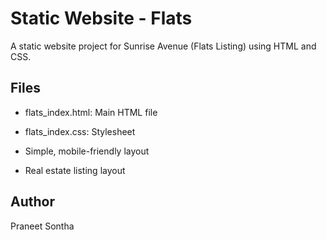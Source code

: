 # Static Website - Flats

A static website project for Sunrise Avenue (Flats Listing) using HTML and CSS.

## Files
- flats_index.html: Main HTML file
- flats_index.css: Stylesheet

- Simple, mobile-friendly layout
- Real estate listing layout

## Author
Praneet Sontha
